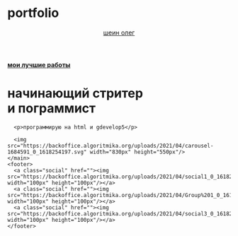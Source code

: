 # portfolio
<html>
  <head>
    <title>Шеин Олег</title>
    <link rel="stylesheet" href="style.css"/>
  </head>
  <body>
    <header>
      <a class="link-header" href="leonov.html">шеин олег</a>
    </header>
    <main>
      <nav>
        <a class="link-nav" href="mysites.html"><b>мои лучшие работы</b></a>
      </nav>
      <h1>начинающий стритер<br/> и пограммист</h1>
      
      <p>программирую на html и gdevelop5</p>
      
      <img src="https://backoffice.algoritmika.org/uploads/2021/04/carousel-1684591_0_1618254197.svg" width="830px" height="550px"/>
    </main>
    <footer>
      <a class="social" href=""><img src="https://backoffice.algoritmika.org/uploads/2021/04/social1_0_1618254571.png" width="100px" height="100px"/></a>
      <a class="social" href=""><img src="https://backoffice.algoritmika.org/uploads/2021/04/Group%201_0_1618254571.png" width="100px" height="100px"/></a>
      <a class="social" href=""><img src="https://backoffice.algoritmika.org/uploads/2021/04/social3_0_1618254571.png" width="100px" height="100px"/></a>
    </footer>
  </body>
</html>
